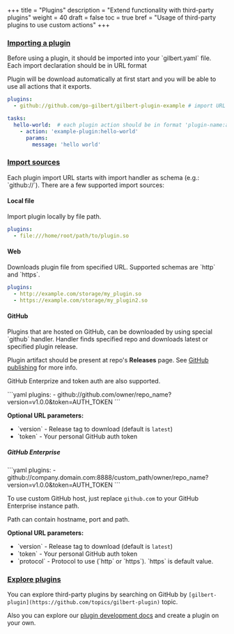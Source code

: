 +++
title = "Plugins"
description = "Extend functionality with third-party plugins"
weight = 40
draft = false
toc = true
bref = "Usage of third-party plugins to use custom actions"
+++

<h3 class="section-head" id="plugin-import"><a href="#plugin-import">Importing a plugin</a></h3>
<p>
	Before using a plugin, it should be imported into your `gilbert.yaml` file.
  Each import declaration should be in URL format

  Plugin will be download automatically at first start and you will be able to use all actions that it exports.

```yaml
plugins:
  - github://github.com/go-gilbert/gilbert-plugin-example # import URL

tasks:
  hello-world:  # each plugin action should be in format 'plugin-name:action-name'
    - action: 'example-plugin:hello-world'
      params:
        message: 'hello world'
```
</p>

<h3 class="section-head" id="import-sources"><a href="#import-sources">Import sources</a></h3>
<p>
	Each plugin import URL starts with import handler as schema (e.g.: `github://`).
  There are a few supported import sources:
</p>

<h4>Local file</h4>
<p>
  Import plugin locally by file path.

```yaml
plugins:
  - file:///home/root/path/to/plugin.so
```
</p>

<h4>Web</h4>
<p>
  Downloads plugin file from specified URL. Supported schemas are `http` and `https`.

```yaml
plugins:
  - http://example.com/storage/my_plugin.so
  - https://example.com/storage/my_plugin2.so
```
</p>

<h4>GitHub</h4>
<p>
  Plugins that are hosted on GitHub, can be downloaded by using special `github` handler.
  Handler finds specified repo and downloads latest or specified plugin release.

  Plugin artifact should be present at repo's **Releases** page.
  See [GitHub publishing](../plugin-development#publishing) for more info.

  GitHub Enterprize and token auth are also supported.
</p>
<p>
```yaml
plugins:
  - github://github.com/owner/repo_name?version=v1.0.0&token=AUTH_TOKEN
```

<b>Optional URL parameters:</b>
  <ul>
    <li>`version` - Release tag to download (default is <code>latest</code>)</li>
    <li>`token` - Your personal GitHub auth token</li>
  </ul>
</p>

<h5>GitHub Enterprise</h5>
<p>
```yaml
plugins:
  - github://company.domain.com:8888/custom_path/owner/repo_name?version=v1.0.0&token=AUTH_TOKEN
```

To use custom GitHub host, just replace `github.com` to your GitHub Enterprise instance path.

Path can contain hostname, port and path.

<b>Optional URL parameters:</b>
  <ul>
    <li>`version` - Release tag to download (default is <code>latest</code>)</li>
    <li>`token` - Your personal GitHub auth token</li>
    <li>`protocol` - Protocol to use (`http` or `https`). `https` is default value.</li>
  </ul>
</p>

<h3 class="section-head" id="explore-plugins"><a href="#explore-plugins">Explore plugins</a></h3>
<p>
  You can explore third-party plugins by searching on GitHub by <code>[gilbert-plugin](https://github.com/topics/gilbert-plugin)</code> topic.

  Also you can explore our [plugin development docs](../plugin-development) and create a plugin on your own.
</p>